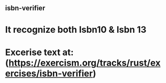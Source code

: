 ## isbn-verifier
# It recognize both Isbn10 & Isbn 13
# Excerise text at: (https://exercism.org/tracks/rust/exercises/isbn-verifier)
